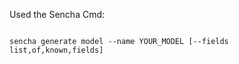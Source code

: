 Used the Sencha Cmd:

<pre><code>
sencha generate model --name YOUR_MODEL [--fields list,of,known,fields]
</code></pre>